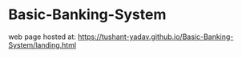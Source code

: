 # Basic-Banking-System

web page hosted at:
https://tushant-yadav.github.io/Basic-Banking-System/landing.html
